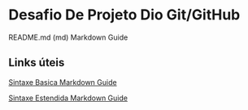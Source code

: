 # Desafio De Projeto Dio Git/GitHub

README.md (md) Markdown Guide 

## Links úteis
[Sintaxe Basica Markdown Guide](https://www.markdownguide.org/basic-syntax/)

[Sintaxe Estendida Markdown Guide](https://www.markdownguide.org/extended-syntax/)
